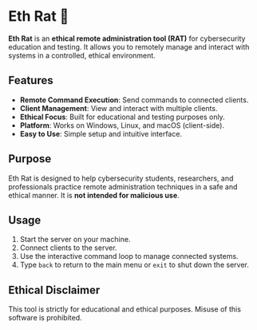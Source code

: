 # Eth Rat 🐀

**Eth Rat** is an **ethical remote administration tool (RAT)** for cybersecurity education and testing. It allows you to remotely manage and interact with systems in a controlled, ethical environment.

## Features
- **Remote Command Execution**: Send commands to connected clients.
- **Client Management**: View and interact with multiple clients.
- **Ethical Focus**: Built for educational and testing purposes only.
- **Platform**: Works on Windows, Linux, and macOS (client-side).
- **Easy to Use**: Simple setup and intuitive interface.

## Purpose
Eth Rat is designed to help cybersecurity students, researchers, and professionals practice remote administration techniques in a safe and ethical manner. It is **not intended for malicious use**.

## Usage
1. Start the server on your machine.
2. Connect clients to the server.
3. Use the interactive command loop to manage connected systems.
4. Type `back` to return to the main menu or `exit` to shut down the server.

## Ethical Disclaimer
This tool is strictly for educational and ethical purposes. Misuse of this software is prohibited.
